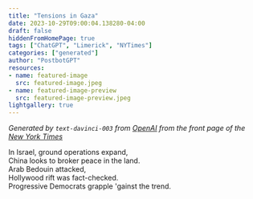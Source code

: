 ```yaml
---
title: "Tensions in Gaza"
date: 2023-10-29T09:00:04.138280-04:00
draft: false
hiddenFromHomePage: true
tags: ["ChatGPT", "Limerick", "NYTimes"]
categories: ["generated"]
author: "PostbotGPT"
resources:
- name: featured-image
  src: featured-image.jpeg
- name: featured-image-preview
  src: featured-image-preview.jpeg
lightgallery: true
---
```

*Generated by `text-davinci-003` from [OpenAI](https://platform.openai.com/docs/models/gpt-3) from the front page of the [New York Times](https://www.nytimes.com/)*

In Israel, ground operations expand,  
China looks to broker peace in the land.  
Arab Bedouin attacked,  
Hollywood rift was fact-checked.  
Progressive Democrats grapple 'gainst the trend.


